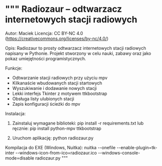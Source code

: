 """
Radiozaur – odtwarzacz internetowych stacji radiowych
=====================================================

Autor: Maciek
Licencja: CC BY-NC 4.0 (https://creativecommons.org/licenses/by-nc/4.0/)

Opis:
Radiozaur to prosty odtwarzacz internetowych stacji radiowych napisany w Pythonie.
Projekt stworzony w celu nauki, zabawy oraz jako pokaz umiejętności programistycznych.

Funkcje:
- Odtwarzanie stacji radiowych przy użyciu mpv
- Kilkanaście wbudowanych stacji startowych
- Wyszukiwanie i dodawanie nowych stacji
- Lekki interfejs Tkinter z motywem ttkbootstrap
- Obsługa listy ulubionych stacji
- Zapis konfiguracji ścieżki do mpv

Instalacja:
1. Zainstaluj wymagane biblioteki:
    pip install -r requirements.txt
   lub ręcznie:
    pip install python-mpv ttkbootstrap

2. Uruchom aplikację:
    python radiozaur.py

Kompilacja do EXE (Windows, Nuitka):
    nuitka --onefile --enable-plugin=tk-inter --windows-icon-from-ico=radiozaur.ico --windows-console-mode=disable radiozaur.py
"""
